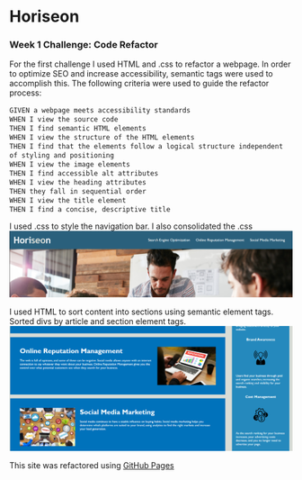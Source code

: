 # Horiseon

### Week 1 Challenge: Code Refactor

For the first challenge I used HTML and .css to refactor a webpage.
In order to optimize SEO and increase accessibility, semantic tags were used to accomplish this.
The following criteria were used to guide the refactor process:


```
GIVEN a webpage meets accessibility standards
WHEN I view the source code
THEN I find semantic HTML elements
WHEN I view the structure of the HTML elements
THEN I find that the elements follow a logical structure independent of styling and positioning
WHEN I view the image elements
THEN I find accessible alt attributes
WHEN I view the heading attributes
THEN they fall in sequential order
WHEN I view the title element
THEN I find a concise, descriptive title
```

I used .css to style the navigation bar. I also consolidated the .css ![navbar](/assets/images/navbar.png)

I used HTML to sort content into sections using semantic element tags. Sorted divs by article and section element tags. ![sections](/assets/images/sections.png)


This site was refactored using [GitHub Pages](https://mckeags7.github.io/Horiseon/)
